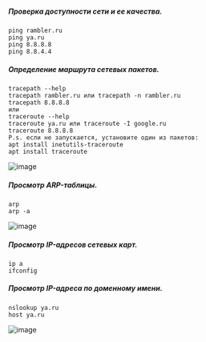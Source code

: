 ##### Проверка доступности сети и ее качества.

```
ping rambler.ru
ping ya.ru
ping 8.8.8.8
ping 8.8.4.4

```

##### Определение маршрута сетевых пакетов.

```
tracepath --help
tracepath rambler.ru или tracepath -n rambler.ru
tracepath 8.8.8.8
или          
traceroute --help
traceroute ya.ru или traceroute -I google.ru
traceroute 8.8.8.8
P.s. если не запускается, установите один из пакетов:
apt install inetutils-traceroute 
apt install traceroute 
```
![image](https://github.com/tvgVita69/Linux_begin/assets/98489171/b06c72ae-650c-43af-a3f1-7502f496d76b)

##### Просмотр ARP-таблицы.

```
arp
arp -a
```
![image](https://github.com/tvgVita69/Linux_begin/assets/98489171/26ef8076-d0f8-4f7e-8793-ec929a025f70)

##### Просмотр IP-адресов сетевых карт.

```
ip a
ifconfig
```

##### Просмотр IP-адреса по доменному имени.

```
nslookup ya.ru
host ya.ru
```
![image](https://github.com/tvgVita69/Linux_begin/assets/98489171/6f3c92f6-c886-4aca-848b-7e45c1a422c0)















